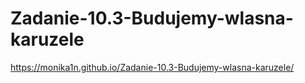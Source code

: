 # Zadanie-10.3-Budujemy-wlasna-karuzele
https://monika1n.github.io/Zadanie-10.3-Budujemy-wlasna-karuzele/

